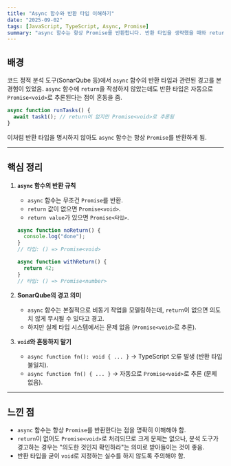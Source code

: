 ```yaml
---
title: "Async 함수와 반환 타입 이해하기"
date: "2025-09-02"
tags: [JavaScript, TypeScript, Async, Promise]
summary: "async 함수는 항상 Promise를 반환합니다. 반환 타입을 생략했을 때와 return이 없는 경우 어떻게 동작하는지 정리합니다."
---
```


## 배경

코드 정적 분석 도구(SonarQube 등)에서 `async` 함수의 반환 타입과 관련된 경고를 본 경험이 있었음.
`async` 함수에 `return`을 작성하지 않았는데도 반환 타입은 자동으로 `Promise<void>`로 추론된다는 점이 혼동을 줌.

```ts
async function runTasks() {
  await task1(); // return이 없지만 Promise<void>로 추론됨
}
```

이처럼 반환 타입을 명시하지 않아도 `async` 함수는 항상 `Promise`를 반환하게 됨.

---

## 핵심 정리

1. **`async` 함수의 반환 규칙**

   - `async` 함수는 무조건 `Promise`를 반환.
   - `return` 값이 없으면 `Promise<void>`.
   - `return value`가 있으면 `Promise<타입>`.

   ```ts
   async function noReturn() {
     console.log("done");
   }
   // 타입: () => Promise<void>

   async function withReturn() {
     return 42;
   }
   // 타입: () => Promise<number>
   ```

2. **SonarQube의 경고 의미**

   - `async` 함수는 본질적으로 비동기 작업을 모델링하는데, `return`이 없으면 의도치 않게 무시될 수 있다고 경고.
   - 하지만 실제 타입 시스템에서는 문제 없음 (`Promise<void>`로 추론).

3. **`void`와 혼동하지 말기**

   - `async function fn(): void { ... }` → TypeScript 오류 발생 (반환 타입 불일치).
   - `async function fn() { ... }` → 자동으로 `Promise<void>`로 추론 (문제 없음).

---

## 느낀 점

- `async` 함수는 항상 `Promise`를 반환한다는 점을 명확히 이해해야 함.
- `return`이 없어도 `Promise<void>`로 처리되므로 크게 문제는 없으나,
  분석 도구가 경고하는 경우는 "의도한 것인지 확인하라"는 의미로 받아들이는 것이 좋음.
- 반환 타입을 굳이 `void`로 지정하는 실수를 하지 않도록 주의해야 함.
